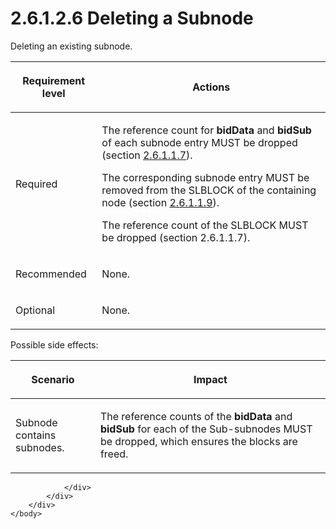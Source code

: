 <html dir="LTR" xmlns:mshelp="http://msdn.microsoft.com/mshelp" xmlns:ddue="http://ddue.schemas.microsoft.com/authoring/2003/5" xmlns:xlink="http://www.w3.org/1999/xlink" xmlns:tool="http://www.microsoft.com/tooltip">
    <head>
        <meta http-equiv="Content-Type" content="text/html; CHARSET=utf-8"></meta>
        <meta name="save" content="history"></meta>
        <title>2.6.1.2.6 Deleting a Subnode</title>
        <xml>
            <mshelp:toctitle title="2.6.1.2.6 Deleting a Subnode"></mshelp:toctitle>
            <mshelp:rltitle title="[MS-PST]: Deleting a Subnode"></mshelp:rltitle>
            <mshelp:keyword index="A" term="30652aac-85b6-4da0-aa69-d88191f30a87"></mshelp:keyword>
            <mshelp:attr name="DCSext.ContentType" value="open specification"></mshelp:attr>
            <mshelp:attr name="AssetID" value="30652aac-85b6-4da0-aa69-d88191f30a87"></mshelp:attr>
            <mshelp:attr name="TopicType" value="kbRef"></mshelp:attr>
            <mshelp:attr name="DCSext.Title" value="[MS-PST]: Deleting a Subnode" />
        </xml>
    </head>
    <body>
        <div id="header">
            <h1 class="heading">2.6.1.2.6 Deleting a Subnode</h1>
        </div>
        <div id="mainSection">
            <div id="mainBody">
                <div id="allHistory" class="saveHistory"></div>
                <div id="sectionSection0" class="section" name="collapseableSection">
                    

<p>Deleting an existing subnode.</p>

<table>
 <thead>
  <tr>
   <th>
   <p>Requirement level</p>
   </th>
   <th>
   <p><b><span>Actions</span></b></p>
   </th>
  </tr>
 </thead>
 <tr>
  <td>
  <p>Required</p>
  </td>
  <td>
  <p>The reference
  count for <b>bidData</b> and <b>bidSub</b> of each subnode entry MUST be
  dropped (section <a href="44f19aba-6ea7-4835-8f86-c378b90594fd.htm">2.6.1.1.7</a>).</p>
  <p>The
  corresponding subnode entry MUST be removed from the SLBLOCK of the
  containing node (section <a href="93faa1bc-e7be-4a15-8ff7-ed81ab7336a0.htm">2.6.1.1.9</a>).</p>
  <p>The reference
  count of the SLBLOCK MUST be dropped (section 2.6.1.1.7).</p>
  </td>
 </tr>
 <tr>
  <td>
  <p>Recommended</p>
  </td>
  <td>
  <p>None.</p>
  </td>
 </tr>
 <tr>
  <td>
  <p>Optional</p>
  </td>
  <td>
  <p>None.</p>
  </td>
 </tr>
</table>

<p>Possible side effects:</p>

<table>
 <thead>
  <tr>
   <th>
   <p>Scenario</p>
   </th>
   <th>
   <p>Impact</p>
   </th>
  </tr>
 </thead>
 <tr>
  <td>
  <p>Subnode contains subnodes.</p>
  </td>
  <td>
  <p>The reference counts of the <b>bidData</b> and <b>bidSub</b>
  for each of the Sub-subnodes MUST be dropped, which ensures the blocks are
  freed.</p>
  </td>
 </tr>
</table>

<p> </p>


                </div>
            </div>
        </div>
    </body>
</html>
